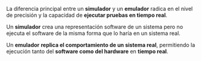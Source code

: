 
La diferencia principal entre un **simulador** y un **emulador** radica en el nivel de precisión y la capacidad de **ejecutar pruebas en tiempo real**.

Un **simulador** crea una representación software de un sistema pero no ejecuta el software de la misma forma que lo haría en un sistema real.

Un **emulador** **replica el comportamiento de un sistema real**, permitiendo la ejecución tanto del **software como del hardware** en **tiempo real**.